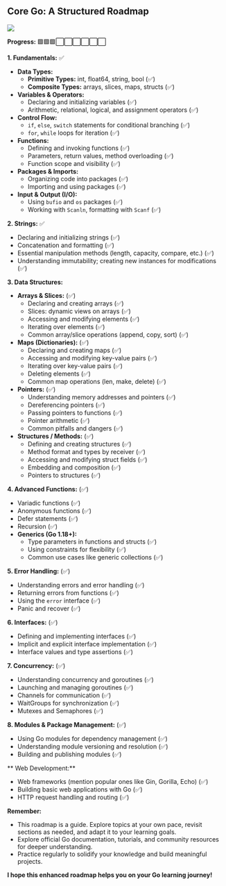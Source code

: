 ## Core Go: A Structured Roadmap
[![](https://skillicons.dev/icons?i=go)](https://skillicons.dev)


**Progress:** 🟩🟩🟩⬜⬜⬜⬜⬜⬜

**1. Fundamentals:** ✅

- **Data Types:**
    - **Primitive Types:** int, float64, string, bool (✅)
    - **Composite Types:** arrays, slices, maps, structs (✅)
- **Variables & Operators:**
    - Declaring and initializing variables (✅)
    - Arithmetic, relational, logical, and assignment operators (✅)
- **Control Flow:**
    - `if`, `else`, `switch` statements for conditional branching (✅)
    - `for`, `while` loops for iteration (✅)
- **Functions:**
    - Defining and invoking functions (✅)
    - Parameters, return values, method overloading (✅)
    - Function scope and visibility (✅)
- **Packages & Imports:**
    - Organizing code into packages (✅)
    - Importing and using packages (✅)
- **Input & Output (I/O):**
    - Using `bufio` and `os` packages (✅)
    - Working with `Scanln`, formatting with `Scanf` (✅)

**2. Strings:** ✅

- Declaring and initializing strings (✅)
- Concatenation and formatting (✅)
- Essential manipulation methods (length, capacity, compare, etc.) (✅)
- Understanding immutability; creating new instances for modifications (✅)

**3. Data Structures:**

- **Arrays & Slices:** (✅)
    - Declaring and creating arrays (✅)
    - Slices: dynamic views on arrays (✅)
    - Accessing and modifying elements (✅)
    - Iterating over elements (✅)
    - Common array/slice operations (append, copy, sort) (✅)
- **Maps (Dictionaries):** (✅)
    - Declaring and creating maps (✅)
    - Accessing and modifying key-value pairs (✅)
    - Iterating over key-value pairs (✅)
    - Deleting elements (✅)
    - Common map operations (len, make, delete) (✅)
- **Pointers:** (✅)
    - Understanding memory addresses and pointers (✅)
    - Dereferencing pointers (✅)
    - Passing pointers to functions (✅)
    - Pointer arithmetic (✅)
    - Common pitfalls and dangers (✅)
- **Structures / Methods:** (✅)
    - Defining and creating structures (✅)
    - Method format and types by receiver (✅)
    - Accessing and modifying struct fields (✅)
    - Embedding and composition (✅)
    - Pointers to structures (✅)

**4. Advanced Functions:** (✅)

- Variadic functions (✅)
- Anonymous functions (✅)
- Defer statements (✅)
- Recursion (✅)
- **Generics (Go 1.18+):**
    - Type parameters in functions and structs (✅)
    - Using constraints for flexibility (✅)
    - Common use cases like generic collections (✅)

**5. Error Handling:** (✅)

- Understanding errors and error handling (✅)
- Returning errors from functions (✅)
- Using the `error` interface (✅)
- Panic and recover (✅)

**6. Interfaces:** (✅)

- Defining and implementing interfaces (✅)
- Implicit and explicit interface implementation (✅)
- Interface values and type assertions (✅)

**7. Concurrency:** (✅)

- Understanding concurrency and goroutines (✅)
- Launching and managing goroutines (✅)
- Channels for communication (✅)
- WaitGroups for synchronization (✅)
- Mutexes and Semaphores (✅)

**8. Modules & Package Management:** (✅)

- Using Go modules for dependency management (✅)
- Understanding module versioning and resolution (✅)
- Building and publishing modules (✅)

** Web Development:**

- Web frameworks (mention popular ones like Gin, Gorilla, Echo) (✅)
- Building basic web applications with Go (✅)
- HTTP request handling and routing (✅)

**Remember:**

- This roadmap is a guide. Explore topics at your own pace, revisit sections as needed, and adapt it to your learning goals.
- Explore official Go documentation, tutorials, and community resources for deeper understanding.
- Practice regularly to solidify your knowledge and build meaningful projects.

**I hope this enhanced roadmap helps you on your Go learning journey!**

